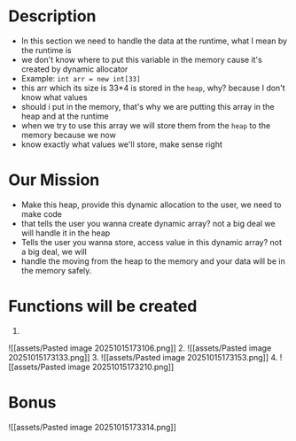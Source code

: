# Description
- In this section we need to handle the data at the runtime, what I mean by the runtime is
- we don't know where to put this variable in the memory cause it's created by dynamic allocator
- Example: `int arr = new int[33]`
- this arr which its size is 33*4 is stored in the `heap`, why? because I don't know what values
- should i put in the memory, that's why we are putting this array in the heap and at the runtime
- when we try to use this array we will store them from the `heap` to the memory because we now
- know exactly what values we'll store, make sense right

# Our Mission
- Make this heap, provide this dynamic allocation to the user, we need to make code
- that tells the user you wanna create dynamic array? not a big deal we will handle it in the heap
- Tells the user you wanna store, access value in this dynamic array? not a big deal, we will
- handle the moving from the heap to the memory and your data will be in the memory safely.


# Functions will be created
1. 
![[assets/Pasted image 20251015173106.png]]
2. ![[assets/Pasted image 20251015173133.png]]
3. ![[assets/Pasted image 20251015173153.png]]
4. ![[assets/Pasted image 20251015173210.png]]
# Bonus
![[assets/Pasted image 20251015173314.png]]

